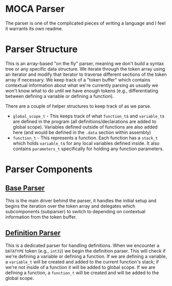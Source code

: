 # MOCA Parser
The parser is one of the complicated pieces of writing a language and I feel it warrants its own readme.

# Parser Structure
This is an array-based "on the fly" parser, meaning we don't build a syntax tree or any specific data structure. We iterate through the token array using an iterator and modify that iterator to traverse different sections of the token array if necessary. We keep track of a "token buffer" which contains contextual information about what we're currently parsing as usually we won't know what to do until we have enough tokens (e.g., differentiating between defining a variable or defining a function).

There are a couple of helper structures to keep track of as we parse.
* `global_scope_t` - This keeps track of what `function_t`s and `variable_t`s are defined in the program (all definitions/declarations are added to global scope). Variables defined outside of functions are also added here (and would be defined in the `.data` section within assembly)
* `function_t` - This represents a function. Each function has a `stack_t` which holds `variable_t`s for any local variables defined inside. It also contains `parameters_t` specifically for holding any function parameters.

# Parser Components
## [Base Parser](parser.c)
This is the main driver behind the parser, it handles the initial setup and begins the iteration over the token array and delegates which subcomponents (subparser) to switch to depending on contextual information from the token buffer.
## [Definition Parser](parser_definition.c)
This is a dedicated parser for handling definitions. When we encounter a `DATATYPE` token (e.g., `int32`) we begin the definition parser. This will check if we're defining a variable or defining a function. If we are defining a variable, a `variable_t` will be created and added to the current function's stack; if we're not inside of a function it will be added to global scope. If we are defining a function, a `function_t` will be created and will be added to the global scope.
